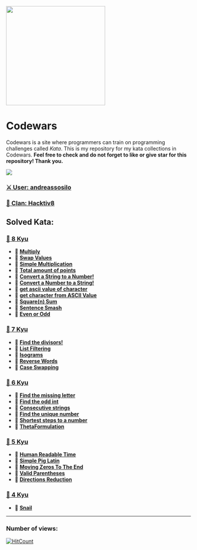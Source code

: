 <img height="270" src="https://miro.medium.com/max/1050/1*a9L7ZZhi8hIAJmWXmSaPXw.png">


# Codewars
Codewars is a site where programmers can train on programming challenges called *Kata*. This is my repository for my kata collections in Codewars. **Feel free to check and do not forget to like or give star for this repository! Thank you.**

[<img src="https://www.codewars.com/users/andreassosilo/badges/large">](https://www.codewars.com/users/andreassosilo/)

### [:crossed_swords: User: andreassosilo ](https://www.codewars.com/users/andreassosilo/)
### [:fox_face: Clan: Hacktiv8 ](https://www.codewars.com/users/andreassosilo/)

## Solved Kata:
### [:open_file_folder: 8 Kyu](https://github.com/andreassosilo/codewars/tree/master/8kyu)
- :cherry_blossom:
[**Multiply**](https://github.com/andreassosilo/codewars/blob/master/8kyu/multiply.js)
- :cherry_blossom:
[**Swap Values**](https://github.com/andreassosilo/codewars/blob/master/8kyu/swapValues.js)
- :cherry_blossom:
[**Simple Multiplication**](https://github.com/andreassosilo/codewars/blob/master/8kyu/simpleMultiplication.js)
- :cherry_blossom:
[**Total amount of points**](https://github.com/andreassosilo/codewars/blob/master/8kyu/totalPoints.js)
- :cherry_blossom:
[**Convert a String to a Number!**](https://github.com/andreassosilo/codewars/blob/master/8kyu/convertStringToNumber.js)
- :cherry_blossom:
[**Convert a Number to a String!**](https://github.com/andreassosilo/codewars/blob/master/8kyu/convertNumberToString.js)
- :cherry_blossom:
[**get ascii value of character**](https://github.com/andreassosilo/codewars/blob/master/8kyu/asciiValueChar.js)
- :cherry_blossom:
[**get character from ASCII Value**](https://github.com/andreassosilo/codewars/blob/master/8kyu/getCharFromAscii.js)
- :cherry_blossom:
[**Square(n) Sum**](https://github.com/andreassosilo/codewars/blob/master/8kyu/squareNSum.js)
- :cherry_blossom:
[**Sentence Smash**](https://github.com/andreassosilo/codewars/blob/master/8kyu/sentenceSmash.js)
- :cherry_blossom:
[**Even or Odd**](https://github.com/andreassosilo/codewars/blob/master/8kyu/evenOrOdd.js)

### [:open_file_folder: 7 Kyu](https://github.com/andreassosilo/codewars/tree/master/7kyu)
- :cherry_blossom:
[**Find the divisors!**](https://github.com/andreassosilo/codewars/blob/master/7kyu/divisor.js)
- :cherry_blossom:
[**List Filtering**](https://github.com/andreassosilo/codewars/blob/master/7kyu/listFiltering.js)
- :cherry_blossom:
[**Isograms**](https://github.com/andreassosilo/codewars/blob/master/7kyu/isograms.js)
- :cherry_blossom:
[**Reverse Words**](https://github.com/andreassosilo/codewars/blob/master/7kyu/reverseWords.js)
- :cherry_blossom:
[**Case Swapping**](https://github.com/andreassosilo/codewars/blob/master/7kyu/caseSwapping.js)

### [:open_file_folder: 6 Kyu](https://github.com/andreassosilo/codewars/tree/master/6kyu)
- :cherry_blossom:
[**Find the missing letter**](https://github.com/andreassosilo/codewars/blob/master/6kyu/missingLetter.js)
- :cherry_blossom:
[**Find the odd int**](https://github.com/andreassosilo/codewars/blob/master/6kyu/findOddInt.js)
- :cherry_blossom:
[**Consecutive strings**](https://github.com/andreassosilo/codewars/blob/master/6kyu/consecutiveStrings.js)
- :cherry_blossom:
[**Find the unique number**](https://github.com/andreassosilo/codewars/blob/master/6kyu/uniqueNumber.js)
- :cherry_blossom:
[**Shortest steps to a number**](https://github.com/andreassosilo/codewars/blob/master/6kyu/shortestStepsNumber.js)
- :cherry_blossom:
[**ThetaFormulation**](https://github.com/andreassosilo/codewars/blob/master/6kyu/thetaFormulation.js)

### [:open_file_folder: 5 Kyu](https://github.com/andreassosilo/codewars/tree/master/5kyu)
- :cherry_blossom:
[**Human Readable Time**](https://github.com/andreassosilo/codewars/blob/master/5kyu/readableTime.js)
- :cherry_blossom:
[**Simple Pig Latin**](https://github.com/andreassosilo/codewars/blob/master/5kyu/pigLatin.js)
- :cherry_blossom:
[**Moving Zeros To The End**](https://github.com/andreassosilo/codewars/blob/master/5kyu/movingZeroToEnd.js)
- :cherry_blossom:
[**Valid Parentheses**](https://github.com/andreassosilo/codewars/blob/master/5kyu/validParentheses.js)
- :cherry_blossom:
[**Directions Reduction**](https://github.com/andreassosilo/codewars/blob/master/5kyu/directionsReduction.js)

### [:open_file_folder: 4 Kyu](https://github.com/andreassosilo/codewars/tree/master/4kyu)
- :cherry_blossom:
[**Snail**](https://github.com/andreassosilo/codewars/blob/master/4kyu/snail.js)

---
### Number of views: 
[![HitCount](http://hits.dwyl.io/andreassosilo/https://githubcom/andreassosilo/codewars.svg)](http://hits.dwyl.io/andreassosilo/https://githubcom/andreassosilo/codewars)

